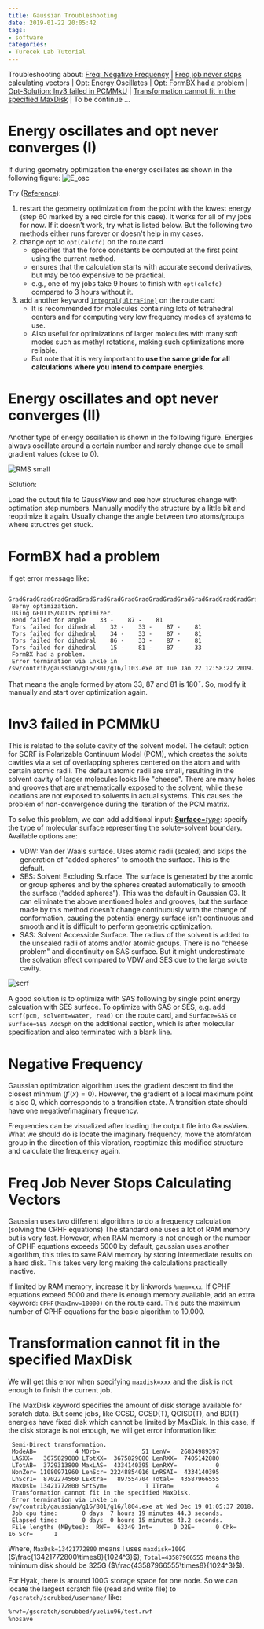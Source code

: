 ```yaml
---
title: Gaussian Troubleshooting
date: 2019-01-22 20:05:42
tags:
- software
categories:
- Turecek Lab Tutorial
---
```


Troubleshooting about:  [Freq: Negative Frequency](#nfreq) | [Freq job never stops calculating vectors](#vecfreq) | [Opt: Energy Oscillates](#eosc) | [Opt: FormBX had a problem](#formbx) | [Opt-Solution: Inv3 failed in PCMMkU](#pcm) | [Transformation cannot fit in the specified MaxDisk](#maxdisk) | To be continue ...

# <jump id='eosc'>Energy oscillates and opt never converges (I)</jump>

If during geometry optimization the energy oscillates as shown in the following figure:
![E_osc](https://raw.githubusercontent.com/yueliu96/blog_images/master/energy_osc.PNG)

Try ([Reference](https://www.researchgate.net/post/What_are_possible_solutions_when_the_during_geometry_optimization_the_energy_oscillates_as_shown_in_attachment)):

1. restart the geometry optimization from the point with the lowest energy (step 60 marked by a red circle for this case). It works for all of my jobs for now. If it doesn't work, try what is listed below. But the following two methods either runs forever or doesn't help in my cases.
2. change `opt` to `opt(calcfc)` on the route card
   - specifies that the force constants be computed at the first point using the current method.
   - ensures that the calculation starts with accurate second derivatives, but may be too expensive to be practical. 
   - e.g., one of my jobs take 9 hours to finish with `opt(calcfc)` compared to 3 hours without it.
3. add another keyword [`Integral(UltraFine)`](http://gaussian.com/integral/) on the route card
   - It is recommended for molecules containing lots of tetrahedral centers and for computing very low frequency modes of systems to use.
   - Also useful for optimizations of larger molecules with many soft modes such as methyl rotations, making such optimizations more reliable.
   - But note that it is very important to **use the same gride for all calculations where you intend to compare energies**.

# Energy oscillates and opt never converges (II)

Another type of energy oscillation is shown in the following figure. Energies always oscillate around a certain number and rarely change due to small gradient values (close to  0). 

![RMS small](https://raw.githubusercontent.com/yueliu96/blog_images/master/energy_osc2.PNG)

Solution:

Load the output file to GaussView and see how structures change with optimation step numbers. Manually modify the structure by a little bit and reoptimize it again. Usually change the angle between two atoms/groups where structres get stuck.

# <jump id='formbx'>FormBX had a problem</jump>

If get error message like:

```
 GradGradGradGradGradGradGradGradGradGradGradGradGradGradGradGradGradGrad
 Berny optimization.
 Using GEDIIS/GDIIS optimizer.
 Bend failed for angle    33 -    87 -    81
 Tors failed for dihedral    32 -    33 -    87 -    81
 Tors failed for dihedral    34 -    33 -    87 -    81
 Tors failed for dihedral    86 -    33 -    87 -    81
 Tors failed for dihedral    15 -    81 -    87 -    33
 FormBX had a problem.
 Error termination via Lnk1e in /sw/contrib/gaussian/g16/B01/g16/l103.exe at Tue Jan 22 12:58:22 2019.
```

That means the angle formed by atom 33, 87 and 81 is 180$^\circ$. So, modify it manually and start over optimization again.

# <jump id='pcm'> Inv3 failed in PCMMkU </jump>

This is related to the solute cavity of the solvent model. The default option for SCRF is Polarizable Continuum Model (PCM), which creates the solute cavities via a set of overlapping spheres centered on the atom and with certain atomic radii. The default atomic radii are small, resulting in the solvent cavity of larger molecules looks like "cheese". There are many holes and grooves that are mathematically exposed to the solvent, while these locations are not exposed to solvents in actual systems. This causes the problem of non-convergence during the iteration of the PCM matrix.

To solve this problem, we can add additional input: [**Surface**=*type*](http://gaussian.com/scrf/): specify the type of molecular surface representing the solute-solvent boundary. Available options are:

- VDW: Van der Waals surface. Uses atomic radii (scaled) and skips the generation of “added spheres” to smooth the surface. This is the default.
- SES: Solvent Excluding Surface. The surface is generated by the atomic or group spheres and by the spheres created automatically to smooth the surface (“added spheres”). This was the default in Gaussian 03. It can eliminate the above mentioned holes and grooves, but the surface made by this method doesn't change continuously with the change of conformation, causing the potential energy surface isn't continuous and smooth and it is difficult to perform geometric optimization.
- SAS: Solvent Accessible Surface. The radius of the solvent is added to the unscaled radii of atoms and/or atomic groups. There is no "cheese problem" and dicontinuity on SAS surface. But it might underestimate the solvation effect compared to VDW and SES due to the large solute cavity.

![scrf](https://raw.githubusercontent.com/yueliu96/blog_images/master/scrf_surface.png)

A good solution is to optimize with SAS following by single point energy calcuation with SES surface. To optimize with SAS or SES, e.g. add `scrf(pcm, solvent=water, read)` on the route card, and `Surface=SAS` or `Surface=SES AddSph` on the additional section, which is after molecular specification and also terminated with a blank line.

# <jump id='nfreq'> Negative Frequency </jump>

Gaussian optimization algorithm uses the gradient descent to find the closest minmum ($f'(x)=0$). However, the gradient of a local maximum point is also 0, which corresponds to a transition state. A transition state should have one negative/imaginary frequency.

Frequencies can be visualized after loading the output file into GaussView. What we should do is locate the imaginary frequency, move the atom/atom group in the direction of this vibration, reoptimize this modified structure and calculate the frequency again.

# <jump id='vecfreq'> Freq Job Never Stops Calculating Vectors</jump>

Gaussian uses two different algorithms to do a frequency calculation (solving the CPHF equations) The  standard one uses a lot of RAM memory but is very fast. However, when RAM memory is not enough or the number of CPHF  equations exceeds 5000 by default, gaussian uses another algorithm, this tries to save RAM memory  by storing intermediate results on a hard disk. This takes very long making the calculations practically  inactive.

If limited by RAM memory, increase it by linkwords `%mem=xxx`. If  CPHF equations exceed 5000 and there is enough memory available, add an extra keyword: `CPHF(MaxInv=10000)` on the route card. This puts the maximum number of  CPHF equations for the basic algorithm to 10,000.

# <jump id='maxdisk'>Transformation cannot fit in the specified MaxDisk</jump>

We will get this error when specifying `maxdisk=xxx` and the disk is not enough to finish the current job.

The MaxDisk keyword specifies the amount of disk storage available for scratch data. But some jobs, like CCSD, CCSD(T), QCISD(T), and BD(T) energies have fixed disk which cannot be limited by MaxDisk. In this case, if the disk storage is not enough, we will get error information like:

```
 Semi-Direct transformation.
 ModeAB=           4 MOrb=            51 LenV=   26834989397
 LASXX=   3675829080 LTotXX=  3675829080 LenRXX=  7405142880
 LTotAB=  3729313800 MaxLAS=  4334140395 LenRXY=           0
 NonZer= 11080971960 LenScr= 22248854016 LnRSAI=  4334140395
 LnScr1=  8702274560 LExtra=   897554704 Total=  43587966555
 MaxDsk= 13421772800 SrtSym=           T ITran=            4
 Transformation cannot fit in the specified MaxDisk.
 Error termination via Lnk1e in /sw/contrib/gaussian/g16/B01/g16/l804.exe at Wed Dec 19 01:05:37 2018.
 Job cpu time:       0 days  7 hours 19 minutes 44.3 seconds.
 Elapsed time:       0 days  0 hours 15 minutes 43.2 seconds.
 File lengths (MBytes):  RWF=  63349 Int=      0 D2E=      0 Chk=     16 Scr=      1
```

Where, `MaxDsk=13421772800` means I uses `maxdisk=100G` ($\frac{13421772800\times8}{1024^3}$); `Total=43587966555` means the minimum disk should be 325G ($\frac{43587966555\times8}{1024^3}$).

For Hyak, there is around 100G storage space for one node. So we can locate the largest scratch file (read and write file) to `/gscratch/scrubbed/username/` like:

```bash
%rwf=/gscratch/scrubbed/yueliu96/test.rwf
%nosave
```